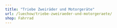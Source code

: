 ```yaml
---
title: "Triebe Zweiräder und Motorgeräte"
url: /luechow/triebe-zweiraeder-und-motorgeraete/
shop: Fahrrad
---
```

